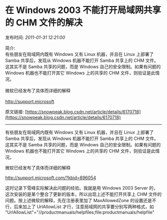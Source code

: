 # 在 Windows 2003 不能打开局域网共享的 CHM 文件的解决

发布时间: *2011-01-31 12:21:00*

简介: <br />有些朋友在局域网内既有 Windows 又有 Linux 机器，并且在 Linux 上部署了 Samba 共享后，发现从 Windows 机器不能打开 Samba 共享上的 CHM 文件。这其实不是 Samba 共享的问题，而是 Windows 自己的安全限制。如果有问题的 Windows 机器也不能打开其它 Windows 上的共享的 CHM 文件，则验证是此情况。<br /> <br />微软已经发布了具体而详细的解释<br /> <br />http://support.microsoft

原文链接: [https://snowpeak.blog.csdn.net/article/details/6170718](https://snowpeak.blog.csdn.net/article/details/6170718)

---------

有些朋友在局域网内既有 Windows 又有 Linux 机器，并且在 Linux 上部署了 Samba 共享后，发现从 Windows 机器不能打开 Samba 共享上的 CHM 文件。这其实不是 Samba 共享的问题，而是 Windows 自己的安全限制。如果有问题的 Windows 机器也不能打开其它 Windows 上的共享的 CHM 文件，则验证是此情况。

微软已经发布了具体而详细的解释

<http://support.microsoft.com/?kbid=896054>

这时记录下雪峰实际解决此问题的经验。我就是用 Windows 2003 Server 的，这次安装的是某个整合了更新的版本，所以出现上述不能打开共享上 CHM 文件的问题。按上述微软的解释，先在注册表里加了 MaxAllowedZone 的设置还是不行，后来加上了 UrlAllowList 才行，注意局域网的共享要分别写两种格式，如  
"UrlAllowList"="//productmanuals/helpfiles;file:productmanuals/helpfile"